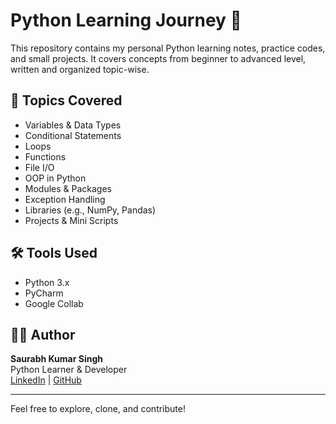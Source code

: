 # Python Learning Journey 🐍

This repository contains my personal Python learning notes, practice codes, and small projects. It covers concepts from beginner to advanced level, written and organized topic-wise.

## 📘 Topics Covered
- Variables & Data Types
- Conditional Statements
- Loops
- Functions
- File I/O
- OOP in Python
- Modules & Packages
- Exception Handling
- Libraries (e.g., NumPy, Pandas)
- Projects & Mini Scripts

## 🛠 Tools Used
- Python 3.x
- PyCharm
- Google Collab

## 🧑‍💻 Author
**Saurabh Kumar Singh**  
Python Learner & Developer  
[LinkedIn](www.linkedin.com/in/sksinghs318) | [GitHub](https://github.com/saurabhsingh223)

---

Feel free to explore, clone, and contribute!
